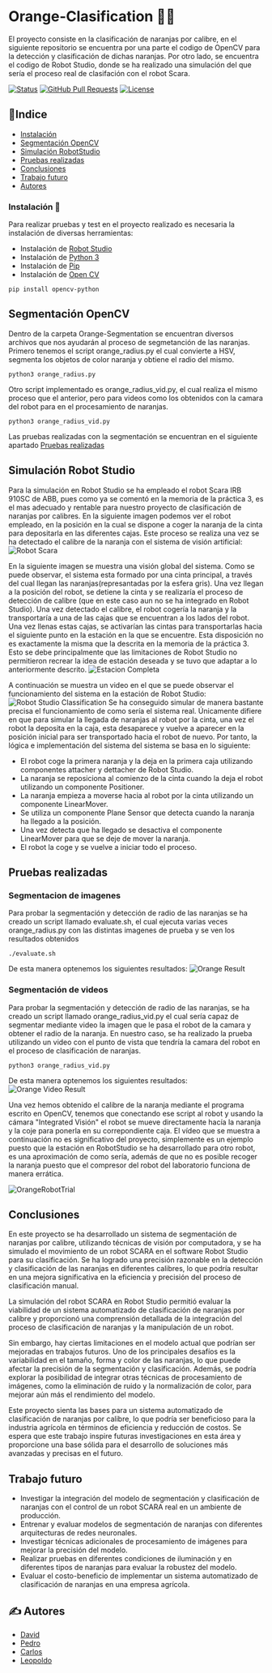 # Orange-Clasification 🍊🤖️
El proyecto consiste en la clasificación de naranjas por calibre, en el siguiente repositorio se encuentra por una parte el codigo de OpenCV para la detección y clasificación de dichas naranjas.
Por otro lado, se encuentra el codigo de Robot Studio, donde se ha realizado una simulación del que sería el proceso real de clasifación con el robot Scara.

[![Status](https://img.shields.io/badge/status-active-success.svg)]()
  [![GitHub Pull Requests](https://img.shields.io/github/issues-pr/kylelobo/The-Documentation-Compendium.svg)](https://github.com/carbonto/Orange-Clasification/pulls)
  [![License](https://img.shields.io/badge/license-MIT-blue.svg)](/LICENSE)

## 📝Indice
- [Instalación](#instalacion)
- [Segmentación OpenCV](#segmentacion)
- [Simulación RobotStudio](#robot)
- [Pruebas realizadas](#pruebas)
- [Conclusiones](#conclusiones)
- [Trabajo futuro](#Trabajofuturo)
- [Autores](#autores)

### Instalación 🔧 <a name = "instalacion"> </a>
Para realizar pruebas y test en el proyecto realizado es necesaria la instalación de diversas herramientas:
- Instalación de [Robot Studio](https://new.abb.com/products/robotics/es/robotstudio)
- Instalación de [Python 3](https://www.python.org/downloads/)
- Instalación de [Pip](https://pypi.org/)
- Instalación de [Open CV](https://opencv.org/)
```
pip install opencv-python
```

## Segmentación OpenCV <a name = "segmentacion"> </a>
Dentro de la carpeta Orange-Segmentation se encuentran diversos archivos que nos ayudarán al proceso de segmetanción de las naranjas. Primero tenemos el script orange_radius.py el cual convierte a HSV, segmenta los objetos de color naranja y obtiene el radio del mismo.
```
python3 orange_radius.py

```
Otro script implementado es orange_radius_vid.py, el cual realiza el mismo proceso que el anterior, pero para videos como los obtenidos con la camara del robot para en el procesamiento de naranjas.

```
python3 orange_radius_vid.py

```
Las pruebas realizadas con la segmentación se encuentran en el siguiente apartado [Pruebas realizadas](#pruebas)

## Simulación Robot Studio <a name = "robot"> </a>
Para la simulación en Robot Studio se ha empleado el robot Scara IRB 910SC de ABB, pues como ya se comentó en la memoria de la práctica 3, es el mas adecuado y rentable para nuestro proyecto de clasificación de naranjas por calibres. En la siguiente imagen podemos ver el robot empleado, en la posición en la cual se dispone a coger la naranja de la cinta para depositarla en las diferentes cajas. Este proceso se realiza una vez se ha detectado el calibre de la naranja con el sistema de visión  artificial:
![Robot Scara](/robot_scara.png)

En la siguiente imagen se muestra una visión global del sistema. Como se puede observar, el sistema esta formado por una cinta principal, a través del cual llegan las naranjas(represantadas por la esfera gris). Una vez llegan a la posición del robot, se detiene la cinta y se realizaría el proceso de detección de calibre (que en este caso aun no se ha integrado en Robot Studio). Una vez detectado el calibre, el robot cogería la naranja y la transportaría a una de las cajas que se encuentran a los lados del robot. Una vez llenas estas cajas, se activarían las cintas para transportarlas hacia el siguiente punto en la estación en la que se encuentre. Esta disposición no es exactamente la misma que la descrita en la memoria de la práctica 3. Esto se debe principalmente que las limitaciones de Robot Studio no permitieron recrear la idea de estación deseada y se tuvo que adaptar a lo anteriormente descrito.
![Estacion Completa](/Estacion_completa.png)

A continuación se muestra un video en el que se puede observar el funcionamiento del sistema en la estación de Robot Studio:
![Robot Studio Classification](Classification_Robot_Studio.gif)
Se ha conseguido simular de manera bastante precisa el funcionamiento de como sería el sistema real. Únicamente difiere en que para simular la llegada de naranjas al robot por la cinta, una vez el robot la deposita en la caja, esta desaparece y vuelve a aparecer en la posición inicial para ser transportado hacia el robot de nuevo. Por tanto, la lógica e implementación del sistema del sistema se basa en lo siguiente:
- El robot coge la primera naranja y la deja en la primera caja utilizando componentes attacher y dettacher de Robot Studio.
- La naranja se reposiciona al comienzo de la cinta cuando la deja el robot utilizando un componente Positioner.
- La naranja empieza a moverse hacia al robot por la cinta utilizando un componente LinearMover.
- Se utiliza un componente Plane Sensor que detecta cuando la naranja ha llegado a la posición. 
- Una vez detecta que ha llegado se desactiva el componente LinearMover para que se deje de mover la naranja.
- El robot la coge y se vuelve a iniciar todo el proceso.

## Pruebas realizadas <a name = "pruebas"> </a>
### Segmentacion de imagenes 
Para probar la segmentación y detección de radio de las naranjas se ha creado un script llamado evaluate.sh, el cual ejecuta varias veces orange_radius.py con las distintas imagenes de prueba y se ven los resultados obtenidos

```
./evaluate.sh

````
De esta manera optenemos los siguientes resultados:
![Orange Result](/Orange_segmentation/results/1.png)


### Segmentación de videos
Para probar la segmentación y detección de radio de las naranjas, se ha creado un script llamado orange_radius_vid.py el cual sería capaz de segmentar mediante video la imagen que le pasa el robot de la camara y obtener el radio de la naranja. En nuestro caso, se ha realizado la prueba utilizando un video con el punto de vista que tendría la camara del robot en el proceso de clasificación de naranjas.

```
python3 orange_radius_vid.py

```

De esta manera optenemos los siguientes resultados:
![Orange Video Result](Video_clasification.gif)

Una vez hemos obtenido el calibre de la naranja mediante el programa escrito en OpenCV, tenemos que conectando ese script al robot y usando la cámara "Integrated Visión" el robot se mueve directamente hacía la naranja y la coje para ponerla en su correpondiente caja. El vídeo que se muestra a continuación no es significativo del proyecto, simplemente es un ejemplo puesto que la estación en RobotStudio se ha desarrollado para otro robot, es una aproximación de como sería, además de que no  es posible recoger la naranja puesto que el compresor del robot del laboratorio funciona de manera errática.

![OrangeRobotTrial](video_fondo_balnco.gif)

## Conclusiones <a name = "conclusiones"> </a>
En este proyecto se ha desarrollado un sistema de segmentación de naranjas por calibre, utilizando técnicas de visión por computadora, y se ha simulado el movimiento de un robot SCARA en el software Robot Studio para su clasificación. Se ha logrado una precisión razonable en la detección y clasificación de las naranjas en diferentes calibres, lo que podría resultar en una mejora significativa en la eficiencia y precisión del proceso de clasificación manual.

La simulación del robot SCARA en Robot Studio permitió evaluar la viabilidad de un sistema automatizado de clasificación de naranjas por calibre y proporcionó una comprensión detallada de la integración del proceso de clasificación de naranjas y la manipulación de un robot.

Sin embargo, hay ciertas limitaciones en el modelo actual que podrían ser mejoradas en trabajos futuros. Uno de los principales desafíos es la variabilidad en el tamaño, forma y color de las naranjas, lo que puede afectar la precisión de la segmentación y clasificación. Además, se podría explorar la posibilidad de integrar otras técnicas de procesamiento de imágenes, como la eliminación de ruido y la normalización de color, para mejorar aún más el rendimiento del modelo.

Este proyecto sienta las bases para un sistema automatizado de clasificación de naranjas por calibre, lo que podría ser beneficioso para la industria agrícola en términos de eficiencia y reducción de costos. Se espera que este trabajo inspire futuras investigaciones en esta área y proporcione una base sólida para el desarrollo de soluciones más avanzadas y precisas en el futuro.
## Trabajo futuro <a name = "Trabajofuturo"> </a>
- Investigar la integración del modelo de segmentación y clasificación de naranjas con el control de un robot SCARA real en un ambiente de producción.
- Entrenar y evaluar modelos de segmentación de naranjas con diferentes arquitecturas de redes neuronales.
- Investigar técnicas adicionales de procesamiento de imágenes para mejorar la precisión del modelo.
- Realizar pruebas en diferentes condiciones de iluminación y en diferentes tipos de naranjas para evaluar la robustez del modelo.
- Evaluar el costo-beneficio de implementar un sistema automatizado de clasificación de naranjas en una empresa agrícola.
## ✍️ Autores <a name = "autores"> </a>
- [David](https://github.com/carbonto)
- [Pedro](https://github.com/pedrolol440)
- [Carlos](https://github.com/carlosramos1414)
- [Leopoldo](https://github.com/leocadpin)
